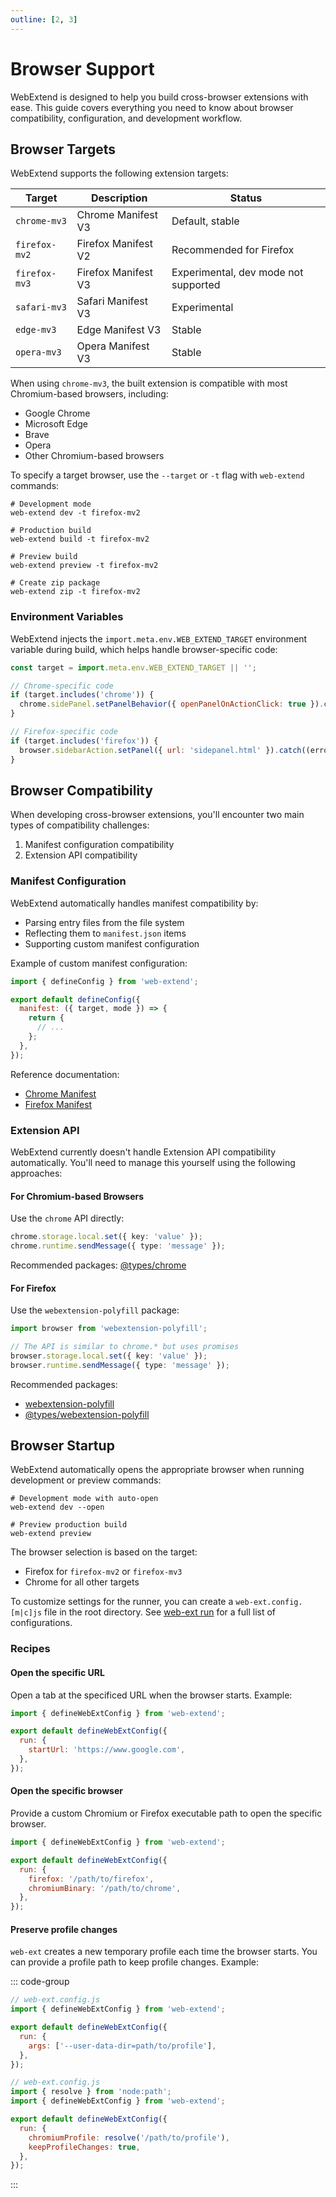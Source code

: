 ```yaml
---
outline: [2, 3]
---
```


# Browser Support

WebExtend is designed to help you build cross-browser extensions with ease. This guide covers everything you need to know about browser compatibility, configuration, and development workflow.

## Browser Targets

WebExtend supports the following extension targets:

| Target        | Description         | Status                               |
| ------------- | ------------------- | ------------------------------------ |
| `chrome-mv3`  | Chrome Manifest V3  | Default, stable                      |
| `firefox-mv2` | Firefox Manifest V2 | Recommended for Firefox              |
| `firefox-mv3` | Firefox Manifest V3 | Experimental, dev mode not supported |
| `safari-mv3`  | Safari Manifest V3  | Experimental                         |
| `edge-mv3`    | Edge Manifest V3    | Stable                               |
| `opera-mv3`   | Opera Manifest V3   | Stable                               |

When using `chrome-mv3`, the built extension is compatible with most Chromium-based browsers, including:

- Google Chrome
- Microsoft Edge
- Brave
- Opera
- Other Chromium-based browsers

To specify a target browser, use the `--target` or `-t` flag with `web-extend` commands:

```shell
# Development mode
web-extend dev -t firefox-mv2

# Production build
web-extend build -t firefox-mv2

# Preview build
web-extend preview -t firefox-mv2

# Create zip package
web-extend zip -t firefox-mv2
```

### Environment Variables

WebExtend injects the `import.meta.env.WEB_EXTEND_TARGET` environment variable during build, which helps handle browser-specific code:

```js [src/background.js]
const target = import.meta.env.WEB_EXTEND_TARGET || '';

// Chrome-specific code
if (target.includes('chrome')) {
  chrome.sidePanel.setPanelBehavior({ openPanelOnActionClick: true }).catch((error) => console.error(error));
}

// Firefox-specific code
if (target.includes('firefox')) {
  browser.sidebarAction.setPanel({ url: 'sidepanel.html' }).catch((error) => console.error(error));
}
```

## Browser Compatibility

When developing cross-browser extensions, you'll encounter two main types of compatibility challenges:

1. Manifest configuration compatibility
2. Extension API compatibility

### Manifest Configuration

WebExtend automatically handles manifest compatibility by:

- Parsing entry files from the file system
- Reflecting them to `manifest.json` items
- Supporting custom manifest configuration

Example of custom manifest configuration:

```js [bext.config.ts]
import { defineConfig } from 'web-extend';

export default defineConfig({
  manifest: ({ target, mode }) => {
    return {
      // ...
    };
  },
});
```

Reference documentation:

- [Chrome Manifest](https://developer.chrome.com/docs/extensions/reference/manifest)
- [Firefox Manifest](https://developer.mozilla.org/en-US/docs/Mozilla/Add-ons/WebExtensions/manifest.json)

### Extension API

WebExtend currently doesn't handle Extension API compatibility automatically. You'll need to manage this yourself using the following approaches:

#### For Chromium-based Browsers

Use the `chrome` API directly:

```ts
chrome.storage.local.set({ key: 'value' });
chrome.runtime.sendMessage({ type: 'message' });
```

Recommended packages: [@types/chrome](https://www.npmjs.com/package/@types/chrome)

#### For Firefox

Use the `webextension-polyfill` package:

```ts
import browser from 'webextension-polyfill';

// The API is similar to chrome.* but uses promises
browser.storage.local.set({ key: 'value' });
browser.runtime.sendMessage({ type: 'message' });
```

Recommended packages:

- [webextension-polyfill](https://www.npmjs.com/package/webextension-polyfill)
- [@types/webextension-polyfill](https://www.npmjs.com/package/@types/webextension-polyfill)

## Browser Startup

WebExtend automatically opens the appropriate browser when running development or preview commands:

```shell
# Development mode with auto-open
web-extend dev --open

# Preview production build
web-extend preview
```

The browser selection is based on the target:

- Firefox for `firefox-mv2` or `firefox-mv3`
- Chrome for all other targets

To customize settings for the runner, you can create a `web-ext.config.[m|c]js` file in the root directory. See [web-ext run](https://extensionworkshop.com/documentation/develop/web-ext-command-reference/#web-ext-run) for a full list of configurations.

### Recipes

#### Open the specific URL

Open a tab at the specificed URL when the browser starts. Example:

```js [web-ext.config.js]
import { defineWebExtConfig } from 'web-extend';

export default defineWebExtConfig({
  run: {
    startUrl: 'https://www.google.com',
  },
});
```

#### Open the specific browser

Provide a custom Chromium or Firefox executable path to open the specific browser.

```js [web-ext.config.js]
import { defineWebExtConfig } from 'web-extend';

export default defineWebExtConfig({
  run: {
    firefox: '/path/to/firefox',
    chromiumBinary: '/path/to/chrome',
  },
});
```

#### Preserve profile changes

`web-ext` creates a new temporary profile each time the browser starts. You can provide a profile path to keep profile changes. Example:

::: code-group

```js [Mac/Linux]
// web-ext.config.js
import { defineWebExtConfig } from 'web-extend';

export default defineWebExtConfig({
  run: {
    args: ['--user-data-dir=path/to/profile'],
  },
});
```

```js [Windows]
// web-ext.config.js
import { resolve } from 'node:path';
import { defineWebExtConfig } from 'web-extend';

export default defineWebExtConfig({
  run: {
    chromiumProfile: resolve('/path/to/profile'),
    keepProfileChanges: true,
  },
});
```

:::
